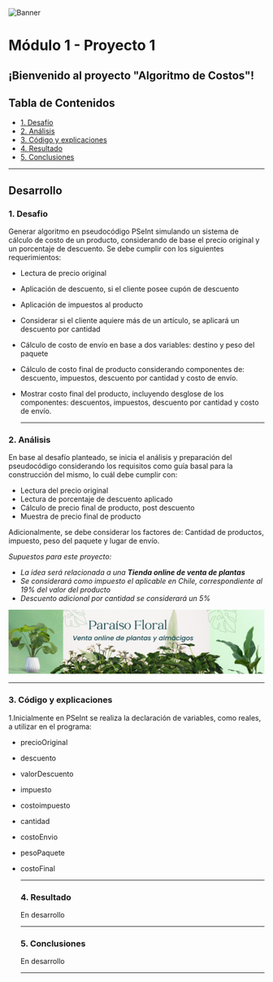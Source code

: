 ![Banner](./images/Banner.png)
# Módulo 1 - Proyecto 1
## ¡Bienvenido al proyecto "Algoritmo de Costos"!

## Tabla de Contenidos
* [1. Desafío](#1-Desafío)
* [2. Análisis](#2-Análisis)
* [3. Código y explicaciones](#3-Código-y-explicaciones)
* [4. Resultado](#4-Resultado)
* [5. Conclusiones](#5-Conclusiones)

****
## Desarrollo

### 1. Desafio
Generar algoritmo en pseudocódigo PSeInt simulando un sistema de cálculo de costo de un producto, considerando de base el precio original y un porcentaje de descuento. Se debe cumplir con los siguientes requerimientos:
- Lectura de precio original
- Aplicación de descuento, si el cliente posee cupón de descuento
- Aplicación de impuestos al producto
- Considerar si el cliente aquiere más de un artículo, se aplicará un descuento por cantidad
- Cálculo de costo de envío en base a dos variables: destino y peso del paquete
- Cálculo de costo final de producto considerando componentes de: descuento, impuestos, descuento por cantidad y costo de envío.
- Mostrar costo final del producto, incluyendo desglose de los componentes: descuentos, impuestos, descuento por cantidad y costo de envío.

  ****
  
### 2. Análisis
En base al desafío planteado, se inicia el análisis y preparación del pseudocódigo considerando los requisitos como guía basal para la construcción del mismo, lo cuál debe cumplir con:
- Lectura del precio original
- Lectura de porcentaje de descuento aplicado
- Cálculo de precio final de producto, post descuento
- Muestra de precio final de producto

Adicionalmente, se debe considerar los factores de: Cantidad de productos, impuesto, peso del paquete y lugar de envío.


*Supuestos para este proyecto:*
- *La idea será relacionada a una **Tienda online de venta de plantas***
- *Se considerará como impuesto el aplicable en Chile, correspondiente al 19% del valor del producto*
- *Descuento adicional por cantidad se considerará un 5%*

![img tienda de plantas](./images/Proyecto_plantas.png)

****

### 3. Código y explicaciones

1.Inicialmente en PSeInt se realiza la declaración de variables, como reales, a utilizar en el programa:
- precioOriginal
- descuento
- valorDescuento
- impuesto
- costoimpuesto
- cantidad
- costoEnvio
- pesoPaquete
- costoFinal


  
  ****

  ### 4. Resultado
  En desarrollo

  ****

  ### 5. Conclusiones
  En desarrollo

  ****



